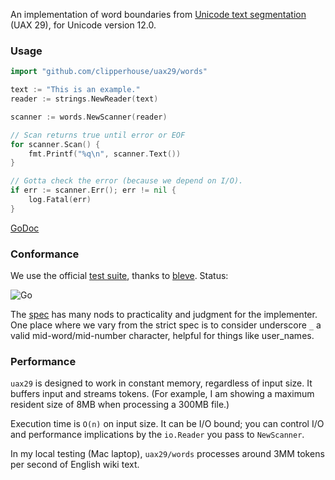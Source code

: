 An implementation of word boundaries from [Unicode text segmentation](https://unicode.org/reports/tr29/#Word_Boundaries) (UAX 29), for Unicode version 12.0.

### Usage

```go
import "github.com/clipperhouse/uax29/words"

text := "This is an example."
reader := strings.NewReader(text)

scanner := words.NewScanner(reader)

// Scan returns true until error or EOF
for scanner.Scan() {
	fmt.Printf("%q\n", scanner.Text())
}

// Gotta check the error (because we depend on I/O).
if err := scanner.Err(); err != nil {
	log.Fatal(err)
}
```

[GoDoc](https://godoc.org/github.com/clipperhouse/uax29/words)

### Conformance

We use the official [test suite](https://unicode.org/reports/tr41/tr41-26.html#Tests29), thanks to [bleve](https://github.com/blevesearch/segment/blob/master/tables_test.go). Status:

![Go](https://github.com/clipperhouse/uax29/workflows/Go/badge.svg)

The [spec](https://unicode.org/reports/tr29/#Word_Boundaries) has many nods to practicality and judgment for the implementer. One place where we vary from the strict spec is to consider underscore `_` a valid mid-word/mid-number character, helpful for things like user_names.

### Performance

`uax29` is designed to work in constant memory, regardless of input size. It buffers input and streams tokens. (For example, I am showing a maximum resident size of 8MB when processing a 300MB file.)

Execution time is `O(n)` on input size. It can be I/O bound; you can control I/O and performance implications by the `io.Reader` you pass to `NewScanner`.

In my local testing (Mac laptop), `uax29/words` processes around 3MM tokens per second of English wiki text.
